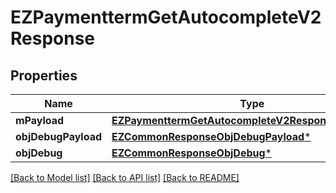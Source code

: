 # EZPaymenttermGetAutocompleteV2Response

## Properties
Name | Type | Description | Notes
------------ | ------------- | ------------- | -------------
**mPayload** | [**EZPaymenttermGetAutocompleteV2ResponseMPayload***](EZPaymenttermGetAutocompleteV2ResponseMPayload.md) |  | 
**objDebugPayload** | [**EZCommonResponseObjDebugPayload***](EZCommonResponseObjDebugPayload.md) |  | [optional] 
**objDebug** | [**EZCommonResponseObjDebug***](EZCommonResponseObjDebug.md) |  | [optional] 

[[Back to Model list]](../README.md#documentation-for-models) [[Back to API list]](../README.md#documentation-for-api-endpoints) [[Back to README]](../README.md)


